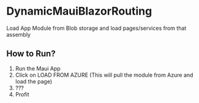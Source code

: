 # DynamicMauiBlazorRouting
Load App Module from Blob storage and load pages/services from that assembly

## How to Run?

1) Run the Maui App
2) Click on LOAD FROM AZURE (This will pull the module from Azure and load the page)
3) ???
4) Profit
